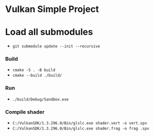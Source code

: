 # Vulkan Simple Project

# Load all submodules
- `git submodule update --init --recursive`

### Build
- `cmake -S . -B build`
- `cmake --build ./build/`

### Run
- `./build/Debug/Sandbox.exe`

### Compile shader
- `C:/VulkanSDK/1.3.296.0/Bin/glslc.exe shader.vert -o vert.spv`
- `C:/VulkanSDK/1.3.296.0/Bin/glslc.exe shader.frag -o frag .spv`